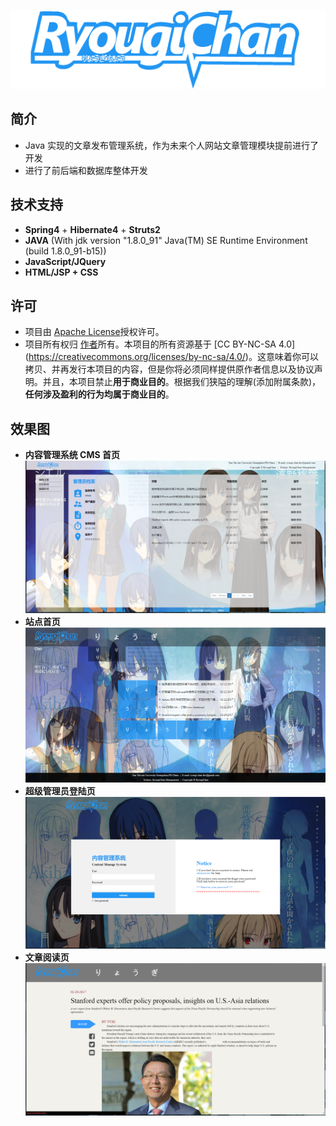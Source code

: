 ![ryougi](https://github.com/RyougiChan/NewsSystem/blob/master/WebContent/img/ryougi_logo.png "LOGO")
## 简介
- Java 实现的文章发布管理系统，作为未来个人网站文章管理模块提前进行了开发
- 进行了前后端和数据库整体开发

## 技术支持
* **Spring4** + **Hibernate4** + **Struts2**
* **JAVA** (With jdk version  "1.8.0_91" Java(TM) SE Runtime Environment (build 1.8.0_91-b15))
* **JavaScript/JQuery**
* **HTML/JSP + CSS**

## 许可
- 项目由 [Apache License](LICENSE)授权许可。
- 项目所有权归 [作者](https://github.com/RyougiChan)所有。本项目的所有资源基于 [CC BY-NC-SA 4.0] (https://creativecommons.org/licenses/by-nc-sa/4.0/)。这意味着你可以拷贝、并再发行本项目的内容，但是你将必须同样提供原作者信息以及协议声明。并且，本项目禁止**用于商业目的**。根据我们狭隘的理解(添加附属条款)，**任何涉及盈利的行为均属于商业目的**。

## 效果图
* **内容管理系统 CMS 首页**
![ryougi](https://github.com/RyougiChan/NewsSystem/blob/master/demo_png/CMS.png "CMS index page")
* **站点首页**
![ryougi](https://github.com/RyougiChan/NewsSystem/blob/master/demo_png/index.png "Website index page")
* **超级管理员登陆页**
![ryougi](https://github.com/RyougiChan/NewsSystem/blob/master/demo_png/login.png "Admin login page")
* **文章阅读页**
![ryougi](https://github.com/RyougiChan/NewsSystem/blob/master/demo_png/news.png "News reading page")
